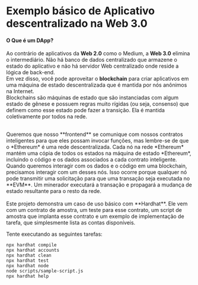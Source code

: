 # Exemplo básico de Aplicativo descentralizado na Web 3.0

#### O Que é um DApp?

Ao contrário de aplicativos da **Web 2.0** como o Medium, a **Web 3.0** elimina o intermediário. Não há banco de dados centralizado que armazene o estado do aplicativo e não há servidor Web centralizado onde reside a lógica de back-end.
<br>
Em vez disso, você pode aproveitar o **blockchain** para criar aplicativos em uma máquina de estado descentralizada que é mantida por nós anônimos na Internet.
<br>
Blockchains são máquinas de estado que são instanciadas com algum estado de gênese e possuem regras muito rígidas (ou seja, consenso) que definem como esse estado pode fazer a transição. Ela é mantida coletivamente por todos na rede.

<br>
Queremos que nosso **frontend** se comunique com nossos contratos inteligentes para que eles possam invocar funções, mas lembre-se de que o *Ethereum* é uma rede descentralizada. Cada nó na rede *Ethereum* mantém uma cópia de todos os estados na máquina de estado *Ethereum*, incluindo o código e os dados associados a cada contrato inteligente.

<br>
Quando queremos interagir com os dados e o código em uma blockchain, precisamos interagir com um desses nós. Isso ocorre porque qualquer nó pode transmitir uma solicitação para que uma transação seja executada no **EVM**. Um minerador executará a transação e propagará a mudança de estado resultante para o resto da rede.


<br>
<br>
Este projeto demonstra um caso de uso básico com **Hardhat**. Ele vem com um contrato de amostra, um teste para esse contrato, um script de amostra que implanta esse contrato e um exemplo de implementação de tarefa, que simplesmente lista as contas disponíveis.
<br>


Tente executando as seguintes tarefas:

```shell
npx hardhat compile
npx hardhat accounts
npx hardhat clean
npx hardhat test
npx hardhat node
node scripts/sample-script.js
npx hardhat help
```
